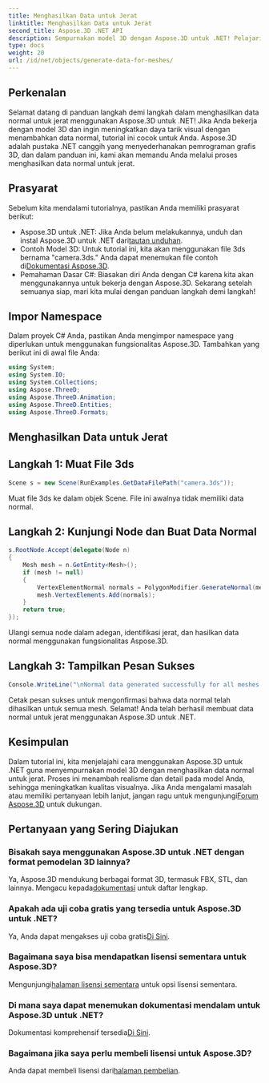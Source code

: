 ```yaml
---
title: Menghasilkan Data untuk Jerat
linktitle: Menghasilkan Data untuk Jerat
second_title: Aspose.3D .NET API
description: Sempurnakan model 3D dengan Aspose.3D untuk .NET! Pelajari cara menghasilkan data normal untuk mesh dalam panduan langkah demi langkah ini. Realisme bertemu dengan kesederhanaan.
type: docs
weight: 20
url: /id/net/objects/generate-data-for-meshes/
---
```

## Perkenalan
Selamat datang di panduan langkah demi langkah dalam menghasilkan data normal untuk jerat menggunakan Aspose.3D untuk .NET! Jika Anda bekerja dengan model 3D dan ingin meningkatkan daya tarik visual dengan menambahkan data normal, tutorial ini cocok untuk Anda. Aspose.3D adalah pustaka .NET canggih yang menyederhanakan pemrograman grafis 3D, dan dalam panduan ini, kami akan memandu Anda melalui proses menghasilkan data normal untuk jerat.
## Prasyarat
Sebelum kita mendalami tutorialnya, pastikan Anda memiliki prasyarat berikut:
- Aspose.3D untuk .NET: Jika Anda belum melakukannya, unduh dan instal Aspose.3D untuk .NET dari[tautan unduhan](https://releases.aspose.com/3d/net/).
-  Contoh Model 3D: Untuk tutorial ini, kita akan menggunakan file 3ds bernama "camera.3ds." Anda dapat menemukan file contoh di[Dokumentasi Aspose.3D](https://reference.aspose.com/3d/net/).
- Pemahaman Dasar C#: Biasakan diri Anda dengan C# karena kita akan menggunakannya untuk bekerja dengan Aspose.3D.
Sekarang setelah semuanya siap, mari kita mulai dengan panduan langkah demi langkah!
## Impor Namespace
Dalam proyek C# Anda, pastikan Anda mengimpor namespace yang diperlukan untuk menggunakan fungsionalitas Aspose.3D. Tambahkan yang berikut ini di awal file Anda:
```csharp
using System;
using System.IO;
using System.Collections;
using Aspose.ThreeD;
using Aspose.ThreeD.Animation;
using Aspose.ThreeD.Entities;
using Aspose.ThreeD.Formats;
```
## Menghasilkan Data untuk Jerat
## Langkah 1: Muat File 3ds
```csharp
Scene s = new Scene(RunExamples.GetDataFilePath("camera.3ds"));
```
Muat file 3ds ke dalam objek Scene. File ini awalnya tidak memiliki data normal.
## Langkah 2: Kunjungi Node dan Buat Data Normal
```csharp
s.RootNode.Accept(delegate(Node n)
{
    Mesh mesh = n.GetEntity<Mesh>();
    if (mesh != null)
    {
        VertexElementNormal normals = PolygonModifier.GenerateNormal(mesh);
        mesh.VertexElements.Add(normals);
    }
    return true;
});
```
Ulangi semua node dalam adegan, identifikasi jerat, dan hasilkan data normal menggunakan fungsionalitas Aspose.3D.
## Langkah 3: Tampilkan Pesan Sukses
```csharp
Console.WriteLine("\nNormal data generated successfully for all meshes.");
```
Cetak pesan sukses untuk mengonfirmasi bahwa data normal telah dihasilkan untuk semua mesh.
Selamat! Anda telah berhasil membuat data normal untuk jerat menggunakan Aspose.3D untuk .NET.
## Kesimpulan
Dalam tutorial ini, kita menjelajahi cara menggunakan Aspose.3D untuk .NET guna menyempurnakan model 3D dengan menghasilkan data normal untuk jerat. Proses ini menambah realisme dan detail pada model Anda, sehingga meningkatkan kualitas visualnya.
 Jika Anda mengalami masalah atau memiliki pertanyaan lebih lanjut, jangan ragu untuk mengunjungi[Forum Aspose.3D](https://forum.aspose.com/c/3d/18) untuk dukungan.
## Pertanyaan yang Sering Diajukan
### Bisakah saya menggunakan Aspose.3D untuk .NET dengan format pemodelan 3D lainnya?
 Ya, Aspose.3D mendukung berbagai format 3D, termasuk FBX, STL, dan lainnya. Mengacu kepada[dokumentasi](https://reference.aspose.com/3d/net/) untuk daftar lengkap.
### Apakah ada uji coba gratis yang tersedia untuk Aspose.3D untuk .NET?
 Ya, Anda dapat mengakses uji coba gratis[Di Sini](https://releases.aspose.com/).
### Bagaimana saya bisa mendapatkan lisensi sementara untuk Aspose.3D?
 Mengunjungi[halaman lisensi sementara](https://purchase.aspose.com/temporary-license/) untuk opsi lisensi sementara.
### Di mana saya dapat menemukan dokumentasi mendalam untuk Aspose.3D untuk .NET?
 Dokumentasi komprehensif tersedia[Di Sini](https://reference.aspose.com/3d/net/).
### Bagaimana jika saya perlu membeli lisensi untuk Aspose.3D?
 Anda dapat membeli lisensi dari[halaman pembelian](https://purchase.aspose.com/buy).
